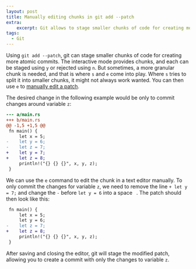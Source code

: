 ```yaml
---
layout: post
title: Manually editing chunks in git add --patch
extra:
    excerpt: Git allows to stage smaller chunks of code for creating more atomic commits.
tags:
  - Git
---
```


Using `git add --patch`, git can stage smaller chunks of code for creating more atomic commits.
The interactive mode provides chunks, and each can be staged using `y` or rejected using `n`.
But sometimes, a more granular chunk is needed, and that is where `s` and `e` come into play.
Where `s` tries to split it into smaller chunks, it might not always work wanted.
You can then use `e` to [manually edit a patch][1].

The desired change in the following example would be only to commit changes around variable `z`:

```diff
--- a/main.rs
+++ b/main.rs
@@ -1,5 +1,5 @@
 fn main() {
     let x = 5;
-    let y = 6;
-    let z = 7;
+    let y = 7;
+    let z = 8;
     println!("{} {} {}", x, y, z);
 }
```

We can use the `e` command to edit the chunk in a text editor manually.
To only commit the changes for variable `z`, we need to remove the line `+ let y = 7;` and change the `-` before `let y = 6` into a space ` `.
The patch should then look like this:

```diff
 fn main() {
     let x = 5;
     let y = 6;
-    let z = 7;
+    let z = 8;
     println!("{} {} {}", x, y, z);
 }
```

After saving and closing the editor, git will stage the modified patch, allowing you to create a commit with only the changes to variable `z`.

[1]: https://git-scm.com/docs/git-add#_editing_patches
